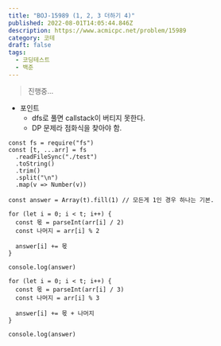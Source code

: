 ```yaml
---
title: "BOJ-15989 (1, 2, 3 더하기 4)"
published: 2022-08-01T14:05:44.846Z
description: https://www.acmicpc.net/problem/15989
category: 코테
draft: false
tags:
  - 코딩테스트
  - 백준
---
```


> 진행중...

- 포인트
  - dfs로 풀면 callstack이 버티지 못한다.
  - DP 문제라 점화식을 찾아야 함.


```
const fs = require("fs")
const [t, ...arr] = fs
  .readFileSync("./test")
  .toString()
  .trim()
  .split("\n")
  .map(v => Number(v))

const answer = Array(t).fill(1) // 모든게 1인 경우 하나는 기본.

for (let i = 0; i < t; i++) {
  const 몫 = parseInt(arr[i] / 2)
  const 나머지 = arr[i] % 2

  answer[i] += 몫
}

console.log(answer)

for (let i = 0; i < t; i++) {
  const 몫 = parseInt(arr[i] / 3)
  const 나머지 = arr[i] % 3

  answer[i] += 몫 + 나머지
}

console.log(answer)
```